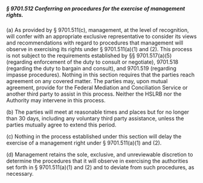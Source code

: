 ##### § 9701.512 Conferring on procedures for the exercise of management rights. #####

(a) As provided by § 9701.511(c), management, at the level of recognition, will confer with an appropriate exclusive representative to consider its views and recommendations with regard to procedures that management will observe in exercising its rights under § 9701.511(a)(1) and (2). This process is not subject to the requirements established by §§ 9701.517(a)(5) (regarding enforcement of the duty to consult or negotiate), 9701.518 (regarding the duty to bargain and consult), and 9701.519 (regarding impasse procedures). Nothing in this section requires that the parties reach agreement on any covered matter. The parties may, upon mutual agreement, provide for the Federal Mediation and Conciliation Service or another third party to assist in this process. Neither the HSLRB nor the Authority may intervene in this process.

(b) The parties will meet at reasonable times and places but for no longer than 30 days, including any voluntary third party assistance, unless the parties mutually agree to extend this period.

(c) Nothing in the process established under this section will delay the exercise of a management right under § 9701.511(a)(1) and (2).

(d) Management retains the sole, exclusive, and unreviewable discretion to determine the procedures that it will observe in exercising the authorities set forth in § 9701.511(a)(1) and (2) and to deviate from such procedures, as necessary.